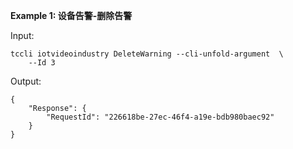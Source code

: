 **Example 1: 设备告警-删除告警**



Input: 

```
tccli iotvideoindustry DeleteWarning --cli-unfold-argument  \
    --Id 3
```

Output: 
```
{
    "Response": {
        "RequestId": "226618be-27ec-46f4-a19e-bdb980baec92"
    }
}
```

